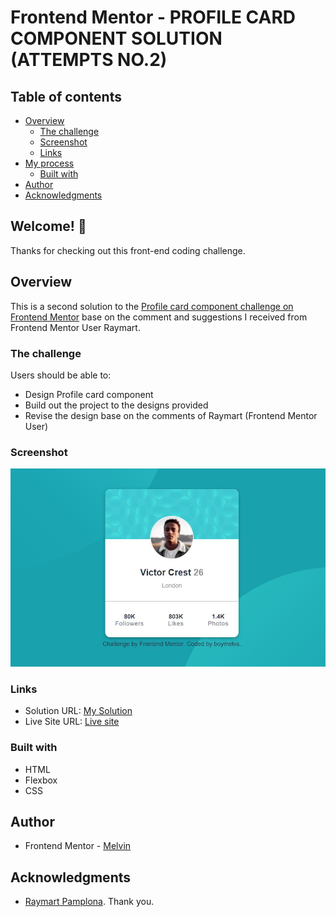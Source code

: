 # Frontend Mentor - PROFILE CARD COMPONENT SOLUTION (ATTEMPTS NO.2)

## Table of contents

- [Overview](#overview)
  - [The challenge](#the-challenge)
  - [Screenshot](#screenshot)
  - [Links](#links)
- [My process](#my-process)
  - [Built with](#built-with)
- [Author](#author)
- [Acknowledgments](#acknowledgments)

## Welcome! 👋

Thanks for checking out this front-end coding challenge.

## Overview

This is a second solution to the [Profile card component challenge on Frontend Mentor](https://www.frontendmentor.io/challenges/profile-card-component-cfArpWshJ) base on the comment and suggestions I received from Frontend Mentor User Raymart.

### The challenge

Users should be able to:

- Design Profile card component
- Build out the project to the designs provided
- Revise the design base on the comments of Raymart (Frontend Mentor User)

### Screenshot

![Design Profile card component](./assets/design/desktop-design.jpg)

### Links

- Solution URL: [My Solution](https://github.com/boymelvs/PROFILE-CARD-COMPONENT.git)
- Live Site URL: [Live site](https://boymelvs.github.io/PROFILE-CARD-COMPONENT/)

### Built with

- HTML
- Flexbox
- CSS

## Author

- Frontend Mentor - [Melvin](https://www.frontendmentor.io/profile/boymelvs)

## Acknowledgments

- [Raymart Pamplona](https://www.frontendmentor.io/profile/pikamart). Thank you.
